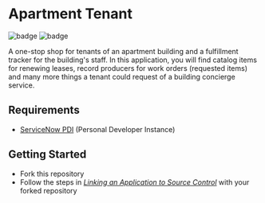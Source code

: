 # Apartment Tenant 

<img decoding="async" loading="lazy" src="https://img.shields.io/badge/technology%20-ServiceNow%20-emeraldgreen" alt="badge" />
<img decoding="async" loading="lazy" src="https://img.shields.io/badge/license%20-MIT%20-green" alt="badge" />

A one-stop shop for tenants of an apartment building and a fulfillment tracker for the building's staff. In this application, you will find catalog items for renewing leases, record producers for work orders (requested items) and many more things a tenant could request of a building concierge service.

## Requirements

- <a href="https://developer.servicenow.com" target="_blank">ServiceNow PDI</a> (Personal Developer Instance)

## Getting Started

- Fork this repository
- Follow the steps in <a href="https://developer.servicenow.com/dev.do#!/learn/learning-plans/xanadu/servicenow_application_developer/app_store_learnv2_devenvironment_xanadu_linking_an_application_to_source_control" target="_blank">*Linking an Application to Source Control*</a> with your forked repository
